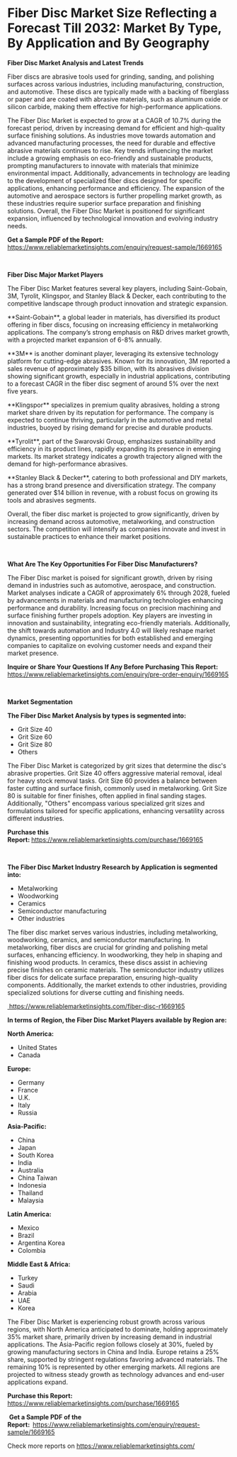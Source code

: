 <p><h1>Fiber Disc Market Size Reflecting a Forecast Till 2032: Market By Type, By Application and By Geography</h1></p><p><strong>Fiber Disc Market Analysis and Latest Trends</strong></p>
<p><p>Fiber discs are abrasive tools used for grinding, sanding, and polishing surfaces across various industries, including manufacturing, construction, and automotive. These discs are typically made with a backing of fiberglass or paper and are coated with abrasive materials, such as aluminum oxide or silicon carbide, making them effective for high-performance applications. </p><p>The Fiber Disc Market is expected to grow at a CAGR of 10.7% during the forecast period, driven by increasing demand for efficient and high-quality surface finishing solutions. As industries move towards automation and advanced manufacturing processes, the need for durable and effective abrasive materials continues to rise. Key trends influencing the market include a growing emphasis on eco-friendly and sustainable products, prompting manufacturers to innovate with materials that minimize environmental impact. Additionally, advancements in technology are leading to the development of specialized fiber discs designed for specific applications, enhancing performance and efficiency. The expansion of the automotive and aerospace sectors is further propelling market growth, as these industries require superior surface preparation and finishing solutions. Overall, the Fiber Disc Market is positioned for significant expansion, influenced by technological innovation and evolving industry needs.</p></p>
<p><strong>Get a Sample PDF of the Report:&nbsp;</strong> <a href="https://www.reliablemarketinsights.com/enquiry/request-sample/1669165?utm_campaign=2204&utm_medium=2&utm_source=Github&utm_content=ia&utm_term=08042025&utm_id=fiber-disc">https://www.reliablemarketinsights.com/enquiry/request-sample/1669165</a></p>
<p>&nbsp;</p>
<p><strong>Fiber Disc Major Market Players</strong></p>
<p><p>The Fiber Disc Market features several key players, including Saint-Gobain, 3M, Tyrolit, Klingspor, and Stanley Black & Decker, each contributing to the competitive landscape through product innovation and strategic expansion.</p><p>**Saint-Gobain**, a global leader in materials, has diversified its product offering in fiber discs, focusing on increasing efficiency in metalworking applications. The company’s strong emphasis on R&D drives market growth, with a projected market expansion of 6-8% annually.</p><p>**3M** is another dominant player, leveraging its extensive technology platform for cutting-edge abrasives. Known for its innovation, 3M reported a sales revenue of approximately $35 billion, with its abrasives division showing significant growth, especially in industrial applications, contributing to a forecast CAGR in the fiber disc segment of around 5% over the next five years.</p><p>**Klingspor** specializes in premium quality abrasives, holding a strong market share driven by its reputation for performance. The company is expected to continue thriving, particularly in the automotive and metal industries, buoyed by rising demand for precise and durable products.</p><p>**Tyrolit**, part of the Swarovski Group, emphasizes sustainability and efficiency in its product lines, rapidly expanding its presence in emerging markets. Its market strategy indicates a growth trajectory aligned with the demand for high-performance abrasives.</p><p>**Stanley Black & Decker**, catering to both professional and DIY markets, has a strong brand presence and diversification strategy. The company generated over $14 billion in revenue, with a robust focus on growing its tools and abrasives segments.</p><p>Overall, the fiber disc market is projected to grow significantly, driven by increasing demand across automotive, metalworking, and construction sectors. The competition will intensify as companies innovate and invest in sustainable practices to enhance their market positions.</p></p>
<p>&nbsp;</p>
<p><strong>What Are The Key Opportunities For Fiber Disc Manufacturers?</strong></p>
<p><p>The Fiber Disc market is poised for significant growth, driven by rising demand in industries such as automotive, aerospace, and construction. Market analyses indicate a CAGR of approximately 6% through 2028, fueled by advancements in materials and manufacturing technologies enhancing performance and durability. Increasing focus on precision machining and surface finishing further propels adoption. Key players are investing in innovation and sustainability, integrating eco-friendly materials. Additionally, the shift towards automation and Industry 4.0 will likely reshape market dynamics, presenting opportunities for both established and emerging companies to capitalize on evolving customer needs and expand their market presence.</p></p>
<p><strong>Inquire or Share Your Questions If Any Before Purchasing This Report:</strong> <a href="https://www.reliablemarketinsights.com/enquiry/pre-order-enquiry/1669165?utm_campaign=2204&utm_medium=2&utm_source=Github&utm_content=ia&utm_term=08042025&utm_id=fiber-disc">https://www.reliablemarketinsights.com/enquiry/pre-order-enquiry/1669165</a></p>
<p>&nbsp;</p>
<p><strong>Market Segmentation</strong></p>
<p><strong>The Fiber Disc Market Analysis by types is segmented into:</strong></p>
<p><ul><li>Grit Size 40</li><li>Grit Size 60</li><li>Grit Size 80</li><li>Others</li></ul></p>
<p><p>The Fiber Disc Market is categorized by grit sizes that determine the disc's abrasive properties. Grit Size 40 offers aggressive material removal, ideal for heavy stock removal tasks. Grit Size 60 provides a balance between faster cutting and surface finish, commonly used in metalworking. Grit Size 80 is suitable for finer finishes, often applied in final sanding stages. Additionally, "Others" encompass various specialized grit sizes and formulations tailored for specific applications, enhancing versatility across different industries.</p></p>
<p><strong>Purchase this Report:&nbsp;</strong><a href="https://www.reliablemarketinsights.com/purchase/1669165?utm_campaign=2204&utm_medium=2&utm_source=Github&utm_content=ia&utm_term=08042025&utm_id=fiber-disc">https://www.reliablemarketinsights.com/purchase/1669165</a></p>
<p>&nbsp;</p>
<p><strong>The Fiber Disc Market Industry Research by Application is segmented into:</strong></p>
<p><ul><li>Metalworking</li><li>Woodworking</li><li>Ceramics</li><li>Semiconductor manufacturing</li><li>Other industries</li></ul></p>
<p><p>The fiber disc market serves various industries, including metalworking, woodworking, ceramics, and semiconductor manufacturing. In metalworking, fiber discs are crucial for grinding and polishing metal surfaces, enhancing efficiency. In woodworking, they help in shaping and finishing wood products. In ceramics, these discs assist in achieving precise finishes on ceramic materials. The semiconductor industry utilizes fiber discs for delicate surface preparation, ensuring high-quality components. Additionally, the market extends to other industries, providing specialized solutions for diverse cutting and finishing needs.</p></p>
<p><a href="https://www.reliablemarketinsights.com/fiber-disc-r1669165?utm_campaign=2204&utm_medium=2&utm_source=Github&utm_content=ia&utm_term=08042025&utm_id=fiber-disc">&nbsp;https://www.reliablemarketinsights.com/fiber-disc-r1669165</a></p>
<p><strong>In terms of Region, the Fiber Disc Market Players available by Region are:</strong></p>
<p>
    <p> <strong> North America: </strong>
        <ul>
            <li>United States</li>
            <li>Canada</li>
        </ul>
        </p> 
    <p> <strong> Europe: </strong>
        <ul>
            <li>Germany</li>
            <li>France</li>
            <li>U.K.</li>
            <li>Italy</li>
            <li>Russia</li>
        </ul>
        </p> 
    <p> <strong> Asia-Pacific: </strong>
        <ul>
            <li>China</li>
            <li>Japan</li>
            <li>South Korea</li>
            <li>India</li>
            <li>Australia</li>
            <li>China Taiwan</li>
            <li>Indonesia</li>
            <li>Thailand</li>
            <li>Malaysia</li>
        </ul>
        </p> 
    <p> <strong> Latin America: </strong>
        <ul>
            <li>Mexico</li>
            <li>Brazil</li>
            <li>Argentina Korea</li>
            <li>Colombia</li>
        </ul>
        </p> 
    <p> <strong> Middle East & Africa: </strong>
        <ul>
            <li>Turkey</li>
            <li>Saudi</li>
            <li>Arabia</li>
            <li>UAE</li>
            <li>Korea</li>
        </ul>
    </p>
    </p>
<p><p>The Fiber Disc Market is experiencing robust growth across various regions, with North America anticipated to dominate, holding approximately 35% market share, primarily driven by increasing demand in industrial applications. The Asia-Pacific region follows closely at 30%, fueled by growing manufacturing sectors in China and India. Europe retains a 25% share, supported by stringent regulations favoring advanced materials. The remaining 10% is represented by other emerging markets. All regions are projected to witness steady growth as technology advances and end-user applications expand.</p></p>
<p><strong>Purchase this Report: </strong><a href="https://www.reliablemarketinsights.com/purchase/1669165?utm_campaign=2204&utm_medium=2&utm_source=Github&utm_content=ia&utm_term=08042025&utm_id=fiber-disc">https://www.reliablemarketinsights.com/purchase/1669165</a></p>
<p>&nbsp;<strong>Get a Sample PDF of the Report:&nbsp;&nbsp;</strong><a href="https://www.reliablemarketinsights.com/enquiry/request-sample/1669165?utm_campaign=2204&utm_medium=2&utm_source=Github&utm_content=ia&utm_term=08042025&utm_id=fiber-disc">https://www.reliablemarketinsights.com/enquiry/request-sample/1669165</a></p>
<p><strong></strong></p>
<p>Check more reports on <a href="https://www.reliablemarketinsights.com/?utm_campaign=2204&utm_medium=2&utm_source=Github&utm_content=ia&utm_term=08042025&utm_id=fiber-disc">https://www.reliablemarketinsights.com/</a></p>